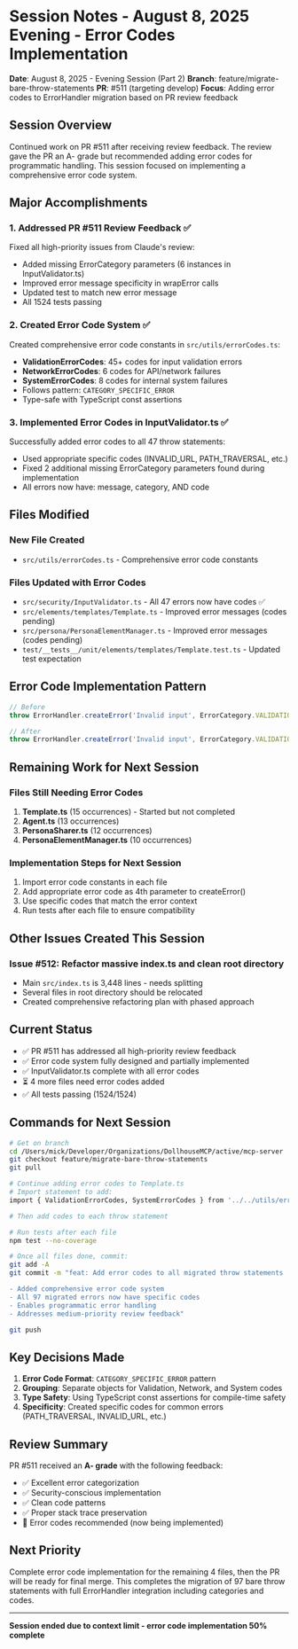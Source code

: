 # Session Notes - August 8, 2025 Evening - Error Codes Implementation

**Date**: August 8, 2025 - Evening Session (Part 2)
**Branch**: feature/migrate-bare-throw-statements
**PR**: #511 (targeting develop)
**Focus**: Adding error codes to ErrorHandler migration based on PR review feedback

## Session Overview

Continued work on PR #511 after receiving review feedback. The review gave the PR an A- grade but recommended adding error codes for programmatic handling. This session focused on implementing a comprehensive error code system.

## Major Accomplishments

### 1. Addressed PR #511 Review Feedback ✅

Fixed all high-priority issues from Claude's review:

- Added missing ErrorCategory parameters (6 instances in InputValidator.ts)
- Improved error message specificity in wrapError calls
- Updated test to match new error message
- All 1524 tests passing

### 2. Created Error Code System ✅

Created comprehensive error code constants in `src/utils/errorCodes.ts`:

- **ValidationErrorCodes**: 45+ codes for input validation errors
- **NetworkErrorCodes**: 6 codes for API/network failures  
- **SystemErrorCodes**: 8 codes for internal system failures
- Follows pattern: `CATEGORY_SPECIFIC_ERROR`
- Type-safe with TypeScript const assertions

### 3. Implemented Error Codes in InputValidator.ts ✅

Successfully added error codes to all 47 throw statements:

- Used appropriate specific codes (INVALID_URL, PATH_TRAVERSAL, etc.)
- Fixed 2 additional missing ErrorCategory parameters found during implementation
- All errors now have: message, category, AND code

## Files Modified

### New File Created

- `src/utils/errorCodes.ts` - Comprehensive error code constants

### Files Updated with Error Codes

- `src/security/InputValidator.ts` - All 47 errors now have codes ✅
- `src/elements/templates/Template.ts` - Improved error messages (codes pending)
- `src/persona/PersonaElementManager.ts` - Improved error messages (codes pending)
- `test/__tests__/unit/elements/templates/Template.test.ts` - Updated test expectation

## Error Code Implementation Pattern

```typescript
// Before
throw ErrorHandler.createError('Invalid input', ErrorCategory.VALIDATION_ERROR);

// After  
throw ErrorHandler.createError('Invalid input', ErrorCategory.VALIDATION_ERROR, ValidationErrorCodes.INVALID_INPUT);
```

## Remaining Work for Next Session

### Files Still Needing Error Codes

1. **Template.ts** (15 occurrences) - Started but not completed
2. **Agent.ts** (13 occurrences)
3. **PersonaSharer.ts** (12 occurrences)
4. **PersonaElementManager.ts** (10 occurrences)

### Implementation Steps for Next Session

1. Import error code constants in each file
2. Add appropriate error code as 4th parameter to createError()
3. Use specific codes that match the error context
4. Run tests after each file to ensure compatibility

## Other Issues Created This Session

### Issue #512: Refactor massive index.ts and clean root directory

- Main `src/index.ts` is 3,448 lines - needs splitting
- Several files in root directory should be relocated
- Created comprehensive refactoring plan with phased approach

## Current Status

- ✅ PR #511 has addressed all high-priority review feedback
- ✅ Error code system fully designed and partially implemented
- ✅ InputValidator.ts complete with all error codes
- ⏳ 4 more files need error codes added
- ✅ All tests passing (1524/1524)

## Commands for Next Session

```bash
# Get on branch
cd /Users/mick/Developer/Organizations/DollhouseMCP/active/mcp-server
git checkout feature/migrate-bare-throw-statements
git pull

# Continue adding error codes to Template.ts
# Import statement to add:
import { ValidationErrorCodes, SystemErrorCodes } from '../../utils/errorCodes.js';

# Then add codes to each throw statement

# Run tests after each file
npm test --no-coverage

# Once all files done, commit:
git add -A
git commit -m "feat: Add error codes to all migrated throw statements

- Added comprehensive error code system
- All 97 migrated errors now have specific codes
- Enables programmatic error handling
- Addresses medium-priority review feedback"

git push
```

## Key Decisions Made

1. **Error Code Format**: `CATEGORY_SPECIFIC_ERROR` pattern
2. **Grouping**: Separate objects for Validation, Network, and System codes
3. **Type Safety**: Using TypeScript const assertions for compile-time safety
4. **Specificity**: Created specific codes for common errors (PATH_TRAVERSAL, INVALID_URL, etc.)

## Review Summary

PR #511 received an **A- grade** with the following feedback:

- ✅ Excellent error categorization
- ✅ Security-conscious implementation
- ✅ Clean code patterns
- ✅ Proper stack trace preservation
- 🔄 Error codes recommended (now being implemented)

## Next Priority

Complete error code implementation for the remaining 4 files, then the PR will be ready for final merge. This completes the migration of 97 bare throw statements with full ErrorHandler integration including categories and codes.

---

**Session ended due to context limit - error code implementation 50% complete**
